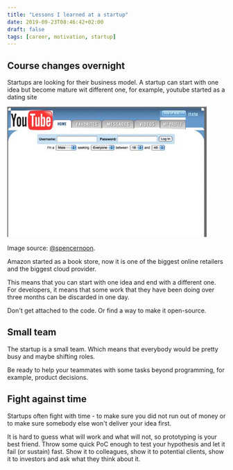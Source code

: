 ```yaml
---
title: "Lessons I learned at a startup"
date: 2019-09-23T08:46:42+02:00
draft: false
tags: [career, motivation, startup]
---
```


## Course changes overnight

Startups are looking for their business model. A startup can start with one idea but become mature wit different one, for example, youtube started as a dating site

<!--more-->

![](./youtube.jpg)

Image source: [@spencernoon](https://twitter.com/spencernoon/status/1016713164610732035?s=20).

Amazon started as a book store, now it is one of the biggest online retailers and the biggest cloud provider.

This means that you can start with one idea and end with a different one. For developers, it means that some work that they have been doing over three months can be discarded in one day.

Don't get attached to the code. Or find a way to make it open-source.

## Small team

The startup is a small team. Which means that everybody would be pretty busy and maybe shifting roles.

Be ready to help your teammates with some tasks beyond programming, for example, product decisions.

## Fight against time

Startups often fight with time - to make sure you did not run out of money or to make sure somebody else won't deliver your idea first.

It is hard to guess what will work and what will not, so prototyping is your best friend. Throw some quick PoC enough to test your hypothesis and let it fail (or sustain) fast. Show it to colleagues, show it to potential clients, show it to investors and ask what they think about it.
